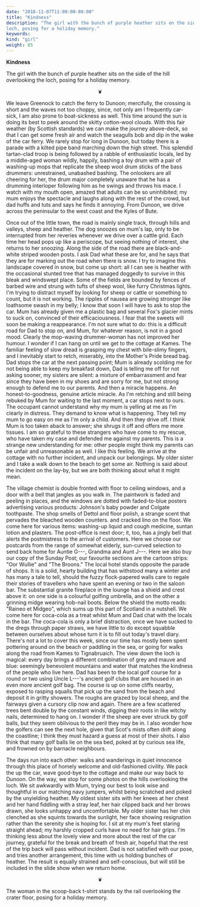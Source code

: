 ```yaml
---
date: "2018-11-07T11:00:00-08:00"
title: "Kindness"
description: "The girl with the bunch of purple heather sits on the side of the hill overlooking the
loch, posing for a holiday memory."
keywords:
kind: "girl"
weight: 85
---
```


**Kindness**

The girl with the bunch of purple heather sits on the side of the hill overlooking the loch, posing
for a holiday memory.
<p style="text-align: center;">
❦
</p>

We leave Greenock to catch the ferry to Dunoon; mercifully, the crossing is short and the waves not
too choppy, since, not only am I frequently car-sick, I am also prone to boat-sickness as well. This
time around the sun is doing its best to peek around the skitty cotton-wool clouds. With this fair
weather (by Scottish standards) we can make the journey above-deck, so that I can get some fresh air
and watch the seagulls bob and dip in the wake of the car ferry. We rarely stop for long in Dunoon,
but today there is a parade with a kilted pipe band marching down the high street. This splendid
tartan-clad troop is being followed by a rabble of enthusiastic locals, led by a middle-aged woman
wildly, happily, bashing a toy drum with a pair of washing-up mops that replicate the sheep wool
drum sticks of the bass drummers: unrestrained, unabashed bashing. The onlookers are all cheering
for her, the drum major completely unaware that he has a drumming interloper following him as he
swings and throws his mace. I watch with my mouth open, amazed that adults can be so uninhibited; my
mum enjoys the spectacle and laughs along with the rest of the crowd, but dad huffs and tuts and
says he finds it annoying. From Dunoon, we drive across the peninsular to the west coast and the
Kyles of Bute.

Once out of the little town, the road is mainly single track, through hills and valleys, sheep and
heather. The dog snoozes on mum's lap, only to be interrupted from her reveries whenever we drive
over a cattle grid. Each time her head pops up like a periscope, but seeing nothing of interest, she
returns to her snoozing. Along the side of the road there are black-and-white striped wooden posts.
I ask Dad what these are for, and he says that they are for marking out the road when there is snow.
I try to imagine this landscape covered in snow, but come up short: all I can see is heather with
the occasional stunted tree that has managed doggedly to survive in this bleak and windswept place.
Some of the fields are bounded by fences of barbed wire and strung with tufts of sheep wool, like
furry Christmas lights. I'm trying to distract myself by looking for sheep or cattle or something to
count, but it is not working. The ripples of nausea are growing stronger like loathsome swash in my
belly; I know that soon I will have to ask to stop the car. Mum has already given me a plastic bag
and several Fox's glacier mints to suck on, convinced of their efficaciousness. I fear that the
sweets will soon be making a reappearance. I'm not sure what to do: this is a difficult road for Dad
to stop on, and Mum, for whatever reason, is not in a good mood. Clearly the mop-waving
drummer-woman has not improved her humour. I wonder if I can hang on until we get to the cottage at
Kames. The familiar feeling of slow dread is grasping my chest with bile-slimy fingers, and I
inevitably start to retch, miserably, into the Mother's Pride bread bag. Dad stops the car at the
next passing point; Mum is already scolding me for not being able to keep my breakfast down, Dad is
telling me off for not asking sooner, my sisters are silent: a mixture of embarrassment and fear
since they have been in my shoes and are sorry for me, but not strong enough to defend me to our
parents. And then a miracle happens. An honest-to-goodness, genuine article miracle. As I'm retching
and still being rebuked by Mum for waiting to the last moment, a car stops next to ours. The
occupant cannot understand why my mum is yelling at me as I'm clearly in distress. They demand to
know what is happening. They tell my mum to go easy on me as I'm only a child. And then they drive
off. I think Mum is too taken aback to answer; she shrugs it off and offers me more tissues. I am so
grateful to these strangers who have come to my rescue, who have taken my case and defended me
against my parents. This is a strange new understanding for me: other people might think my parents
can be unfair and unreasonable as well. I like this feeling. We arrive at the cottage with no
further incident, and unpack our belongings. My older sister and I take a walk down to the beach to
get some air. Nothing is said about the incident on the lay-by, but we are both thinking about what
it might mean.

The village chemist is double fronted with floor to ceiling windows, and a door with a bell that
jangles as you walk in. The paintwork is faded and peeling in places, and the windows are dotted
with faded-to-blue posters advertising various products: Johnson's baby powder and Colgate
toothpaste. The shop smells of Dettol and floor polish, a strange scent that pervades the bleached
wooden counters. and cracked lino on the floor. We come here for various items: washing-up liquid
and cough medicine, suntan lotion and plasters. The post-office is next door; it, too, has a jingly
bell that alerts the postmistress to the arrival of customers. Here we choose our postcards from the
range of somewhat elderly, sun-curved selection to send back home for Auntie G---, Grandma and Aunt
J---. Here we also buy our copy of the Sunday Post; our favourite sections are the cartoon strips:
"Oor Wullie" and "The Broons." The local hotel stands opposite the parade of shops. It is a solid,
hearty building that has withstood many a winter and has many a tale to tell, should the fuzzy
flock-papered walls care to regale their stories of travellers who have spent an evening or two in
the saloon bar. The substantial granite fireplace in the lounge has a shield and crest above it: on
one side is a colourful golfing umbrella, and on the other a grinning midge wearing hob-nail boots.
Below the shield the motto reads: "Raineo et Midgeo", which sums up this part of Scotland in a
nutshell. We come here for coca-cola as a treat whilst Mum and Dad chat with the locals in the bar.
The coca-cola is only a brief distraction, once we have sucked to the dregs through paper straws, we
have little to do except squabble between ourselves about whose turn it is to fill out today's
travel diary. There's not a lot to cover this week, since our time has mostly been spent pottering
around on the beach or paddling in the sea, or going for walks along the road from Kames to
Tignabruaich. The view down the loch is magical: every day brings a different combination of grey
and mauve and blue: seemingly benevolent mountains and water that matches the kindness of the people
who live here. Dad has been to the local golf course for a round or two using Uncle L---'s ancient
golf clubs that are housed in an even more ancient golf bag. The course is up on some cliffs nearby,
exposed to rasping squalls that pick up the sand from the beach and deposit it in gritty showers.
The roughs are grazed by local sheep, and the fairways given a cursory clip now and again. There are
a few scattered trees bent double by the constant winds, digging their roots in like witchy nails,
determined to hang on. I wonder if the sheep are ever struck by golf balls, but they seem oblivious
to the peril they may be in. I also wonder how the golfers can see the next hole, given that Scot's
mists often drift along the coastline; I think they must hazard a guess at most of their shots. I
also think that many golf balls lie on the sea bed, poked at by curious sea life, and frowned on by
barnacle neighbours.

The days run into each other: walks and wanderings in quiet innocence through this place of homely
welcome and old-fashioned civility. We pack the up the car, wave good-bye to the cottage and make
our way back to Dunoon. On the way, we stop for some photos on the hills overlooking the loch. We
sit awkwardly with Mum, trying our best to look wise and thoughtful in our matching navy jumpers,
whilst being scratched and poked by the unyielding heather. My oldest sister sits with her knees at
her chest and her hand fiddling with a stray leaf, her hair clipped back and her brows drawn, she
looks unhappy and uncomfortable. My older sister has her chin clenched as she squints towards the
sunlight, her face showing resignation rather than the serenity she is hoping for. I sit at my
mum\'s feet staring straight ahead; my harshly cropped curls have no need for hair grips. I\'m
thinking less about the lovely view and more about the rest of the car journey, grateful for the
break and breath of fresh air, hopeful that the rest of the trip back will pass without incident.
Dad is not satisfied with our pose, and tries another arrangement, this time with us holding bunches
of heather. The result is equally strained and self-conscious, but will still be included in the
slide show when we return home.
<p style="text-align: center;">
❦
</p>

The woman in the scoop-back t-shirt stands by the rail overlooking the crater floor, posing for a
holiday memory.  
